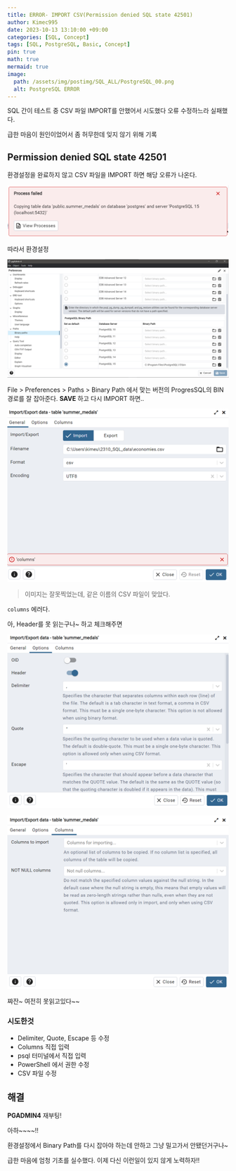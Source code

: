 ```yaml
---
title: ERROR- IMPORT CSV(Permission denied SQL state 42501)
author: Kimec995
date: 2023-10-13 13:10:00 +09:00
categories: [SQL, Concept]
tags: [SQL, PostgreSQL, Basic, Concept]
pin: true
math: true
mermaid: true
image: 
  path: /assets/img/postimg/SQL_ALL/PostgreSQL_00.png
  alt: PostgreSQL ERROR
---
```


SQL 간이 테스트 중 CSV 파일 IMPORT를 안했어서 시도했다 오류 수정하느라 실패했다.

급한 마음이 원인이었어서 좀 허무한데 잊지 않기 위해 기록

## Permission denied SQL state 42501

환경설정을 완료하지 않고 CSV 파일을 IMPORT 하면 해당 오류가 나온다.

![image.png](/\assets\img\postimg\SQL_PostgreSQL\Error00_00.png)

따라서 환경설정

![image.png](/\assets\img\postimg\SQL_PostgreSQL\Error00_03.png)

File > Preferences > Paths > Binary Path
에서 맞는 버전의 ProgresSQL의 BIN 경로를 잘 잡아준다. **SAVE** 하고 다시 IMPORT 하면..

![image.png](/\assets\img\postimg\SQL_PostgreSQL\Error00_01.png)

> 이미지는 잘못찍었는데, 같은 이름의 CSV 파일이 맞았다.

`columns` 에러다.

아, Header를 못 읽는구나~ 하고 체크해주면

![image.png](/\assets\img\postimg\SQL_PostgreSQL\Error00_04.png)

![image.png](/\assets\img\postimg\SQL_PostgreSQL\Error00_05.png)


쨔잔~ 여전히 못읽고있다~~

### 시도한것
- Delimiter, Quote, Escape 등 수정
- Columns 직접 입력
- psql 터미널에서 직접 입력
- PowerShell 에서 권한 수정
- CSV 파일 수정

## 해결

**PGADMIN4** 재부팅!

아하~~~~!!

환경설정에서 Binary Path를 다시 잡아야 하는데 안하고 그냥 밀고가서 안됐던거구나~

급한 마음에 엄청 기초를 실수했다. 이제 다신 이런일이 있지 않게 노력하자!!